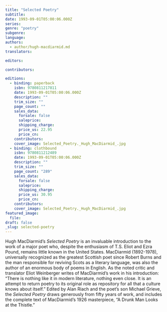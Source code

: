 ```yaml
---
title: "Selected Poetry"
subtitle:
date: 1993-09-01T05:00:06.000Z
series:
genre: "poetry"
subgenre:
language:
authors:
  - author/hugh-macdiarmid.md
translators:

editors:

contributors:

editions:
  - binding: paperback
    isbn: 9780811217811
    date: 1993-09-01T05:00:06.000Z
    description: ""
    trim_size: ""
    page_count: ""
    sales_data:
      forsale: false
      saleprice:
      shipping_charge:
      price_us: 22.95
      price_cn:
    contributors:
    cover_image: Selected_Poetry._Hugh_MacDiarmid_.jpg
  - binding: clothbound
    isbn: 9780811212489
    date: 1993-09-01T05:00:06.000Z
    description: ""
    trim_size: ""
    page_count: "289"
    sales_data:
      forsale: false
      saleprice:
      shipping_charge:
      price_us: 30.95
      price_cn:
    contributors:
    cover_image: Selected_Poetry._Hugh_MacDiarmid_.jpg
featured_image:
  file:
draft: false
_slug: selected-poetry
---
```


Hugh MacDiarmid’s _Selected Poetry_ is an invaluable introduction to the work of a major poet who, despite the enthusiasm of T.S. Eliot and Ezra Pound, remains little known in the United States. MacDiarmid (1892-1978), universally recognized as the greatest Scottish poet since Robert Burns and the man responsible for reviving Scots as a literary language, was also the author of an enormous body of poems in English. As the noted critic and translator Eliot Weinberger writes of MacDiarmid’s work in his introduction: “There is nothing like it in modern literature, nothing even close. It is an attempt to return poetry to its original role as repository for all that a culture knows about itself.” Edited by Alan Riach and the poet’s son Michael Grieve, the _Selected Poetry_ draws generously from fifty years of work, and includes the complete text of MacDiarmid’s 1926 masterpiece, “A Drunk Man Looks at the Thistle.”

